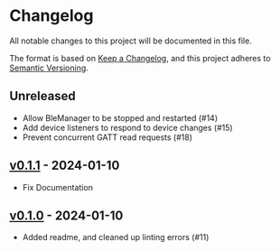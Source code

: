 # Changelog

All notable changes to this project will be documented in this file.

The format is based on [Keep a Changelog](https://keepachangelog.com/en/1.0.0/),
and this project adheres to [Semantic Versioning](https://semver.org/spec/v2.0.0.html).

## Unreleased
- Allow BleManager to be stopped and restarted (#14)
- Add device listeners to respond to device changes (#15)
- Prevent concurrent GATT read requests (#18)

## [v0.1.1](https://github.com/legrego/combustion_ble/releases/tag/v0.1.1) - 2024-01-10
- Fix Documentation

## [v0.1.0](https://github.com/legrego/combustion_ble/releases/tag/v0.1.0) - 2024-01-10
- Added readme, and cleaned up linting errors (#11)
